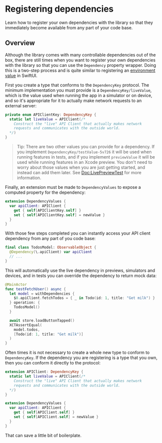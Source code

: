 # Registering dependencies

Learn how to register your own dependencies with the library so that they immediately become
available from any part of your code base.

## Overview

Although the library comes with many controllable dependencies out of the box, there are still times
when you want to register your own dependencies with the library so that you can use the
``Dependency`` property wrapper. Doing this is a two-step process and is quite similar to
registering an [environment value][environment-values-docs] in SwiftUI.

First you create a type that conforms to the ``DependencyKey`` protocol. The minimum implementation
you must provide is a ``DependencyKey/liveValue``, which is the value used when running the app in a
simulator or on device, and so it's appropriate for it to actually make network requests to an
external server:

```swift
private enum APIClientKey: DependencyKey {
  static let liveValue = APIClient(/*
    Construct the "live" API Client that actually makes network 
    requests and communicates with the outside world.
  */)
}
```

> Tip: There are two other values you can provide for a dependency. If you implement
> ``DependencyKey/testValue-5v726`` it will be used when running features in tests, and if you
> implement `previewValue` it  will be used while running features in an Xcode preview. You don't
> need to worry about those values when you are just getting started, and instead can add them
> later. See <Doc:LivePreviewTest> for more information.

Finally, an extension must be made to `DependencyValues` to expose a computed property for the
dependency:

```swift
extension DependencyValues {
  var apiClient: APIClient {
    get { self[APIClientKey.self] }
    set { self[APIClientKey.self] = newValue }
  }
}
```

With those few steps completed you can instantly access your API client dependency from any part of
you code base:

```swift
final class TodosModel: ObservableObject {
  @Dependency(\.apiClient) var apiClient
  // ...
}
```

This will automatically use the live dependency in previews, simulators and devices, and in tests
you can override the dependency to return mock data:

```swift
@MainActor
func testFetchUser() async {
  let model = withDependencies {
    $0.apiClient.fetchTodos = { _ in Todo(id: 1, title: "Get milk") }
  } operation: {
    TodosModel()
  }

  await store.loadButtonTapped()
  XCTAssertEqual(
    model.todos,
    [Todo(id: 1, title: "Get milk")]
  )
}
```

Often times it is not necessary to create a whole new type to conform to `DependencyKey`. If the
dependency you are registering is a type that you own, then you can conform it directly to the
protocol:

```swift
extension APIClient: DependencyKey {
  static let liveValue = APIClient(/*
    Construct the "live" API Client that actually makes network 
    requests and communicates with the outside world.
  */)
}

extension DependencyValues {
  var apiClient: APIClient {
    get { self[APIClient.self] }
    set { self[APIClient.self] = newValue }
  }
}
```

That can save a little bit of boilerplate.

[environment-values-docs]: https://developer.apple.com/documentation/swiftui/environmentvalues
